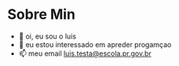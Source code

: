 # Sobre Min
-  👋 oi, eu sou o luis
- 👀 eu estou interessado em apreder progamçao
- 📫 meu email luis.testa@escola.pr.gov.br

<!---
luluzinho2/luluzinho2 is a ✨ special ✨ repository because its `README.md` (this file) appears on your GitHub profile.
You can click the Preview link to take a look at your changes.
--->
